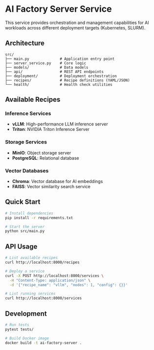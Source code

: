 # AI Factory Server Service

This service provides orchestration and management capabilities for AI workloads across different deployment targets (Kubernetes, SLURM).


## Architecture

```
src/
├── main.py              # Application entry point
├── server_service.py    # Core logic
├── models/              # Data models
├── api/                 # REST API endpoints
├── deployment/          # Deployment orchestration
├── recipes/             # Recipe definitions (YAML/JSON)
└── health/              # Health check utilities
```

## Available Recipes

### Inference Services
- **vLLM**: High-performance LLM inference server
- **Triton**: NVIDIA Triton Inference Server

### Storage Services
- **MinIO**: Object storage server
- **PostgreSQL**: Relational database

### Vector Databases
- **Chroma**: Vector database for AI embeddings
- **FAISS**: Vector similarity search service

## Quick Start

```bash
# Install dependencies
pip install -r requirements.txt

# Start the server
python src/main.py
```

## API Usage

```bash
# List available recipes
curl http://localhost:8000/recipes

# Deploy a service
curl -X POST http://localhost:8000/services \
  -H "Content-Type: application/json" \
  -d '{"recipe_name": "vllm", "nodes": 1, "config": {}}'

# List running services
curl http://localhost:8000/services
```

## Development

```bash
# Run tests
pytest tests/

# Build Docker image
docker build -t ai-factory-server .
```